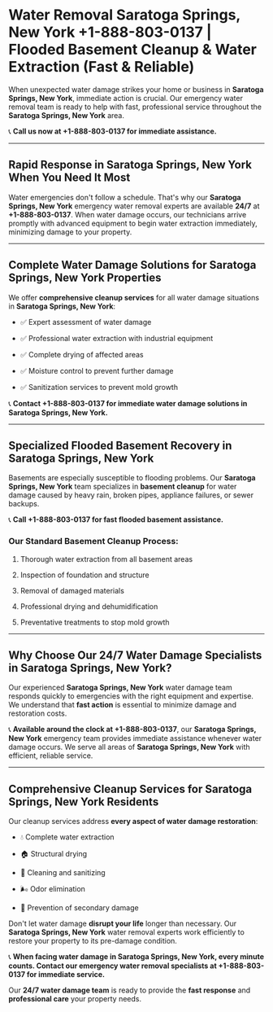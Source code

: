 # Water Removal Saratoga Springs, New York +1-888-803-0137 | Flooded Basement Cleanup & Water Extraction (Fast & Reliable)

When unexpected water damage strikes your home or business in **Saratoga Springs, New York**, immediate action is crucial. Our emergency water removal team is ready to help with fast, professional service throughout the **Saratoga Springs, New York** area. 

📞 **Call us now at +1-888-803-0137 for immediate assistance.**

---

## Rapid Response in Saratoga Springs, New York When You Need It Most

Water emergencies don't follow a schedule. That's why our **Saratoga Springs, New York** emergency water removal experts are available **24/7** at **+1-888-803-0137**. When water damage occurs, our technicians arrive promptly with advanced equipment to begin water extraction immediately, minimizing damage to your property.

---

## Complete Water Damage Solutions for Saratoga Springs, New York Properties

We offer **comprehensive cleanup services** for all water damage situations in **Saratoga Springs, New York**:

- ✅ Expert assessment of water damage  
- ✅ Professional water extraction with industrial equipment  
- ✅ Complete drying of affected areas  
- ✅ Moisture control to prevent further damage  
- ✅ Sanitization services to prevent mold growth  

📞 **Contact +1-888-803-0137 for immediate water damage solutions in Saratoga Springs, New York.**

---

## Specialized Flooded Basement Recovery in Saratoga Springs, New York

Basements are especially susceptible to flooding problems. Our **Saratoga Springs, New York** team specializes in **basement cleanup** for water damage caused by heavy rain, broken pipes, appliance failures, or sewer backups. 

📞 **Call +1-888-803-0137 for fast flooded basement assistance.**

### Our Standard Basement Cleanup Process:
1. Thorough water extraction from all basement areas  
2. Inspection of foundation and structure  
3. Removal of damaged materials  
4. Professional drying and dehumidification  
5. Preventative treatments to stop mold growth  

---

## Why Choose Our 24/7 Water Damage Specialists in Saratoga Springs, New York?

Our experienced **Saratoga Springs, New York** water damage team responds quickly to emergencies with the right equipment and expertise. We understand that **fast action** is essential to minimize damage and restoration costs.

📞 **Available around the clock at +1-888-803-0137**, our **Saratoga Springs, New York** emergency team provides immediate assistance whenever water damage occurs. We serve all areas of **Saratoga Springs, New York** with efficient, reliable service.

---

## Comprehensive Cleanup Services for Saratoga Springs, New York Residents

Our cleanup services address **every aspect of water damage restoration**:

- 💧 Complete water extraction  
- 🏠 Structural drying  
- 🧼 Cleaning and sanitizing  
- 🌬️ Odor elimination  
- 🚫 Prevention of secondary damage  

Don't let water damage **disrupt your life** longer than necessary. Our **Saratoga Springs, New York** water removal experts work efficiently to restore your property to its pre-damage condition.

📞 **When facing water damage in Saratoga Springs, New York, every minute counts. Contact our emergency water removal specialists at +1-888-803-0137 for immediate service.**

Our **24/7 water damage team** is ready to provide the **fast response** and **professional care** your property needs.